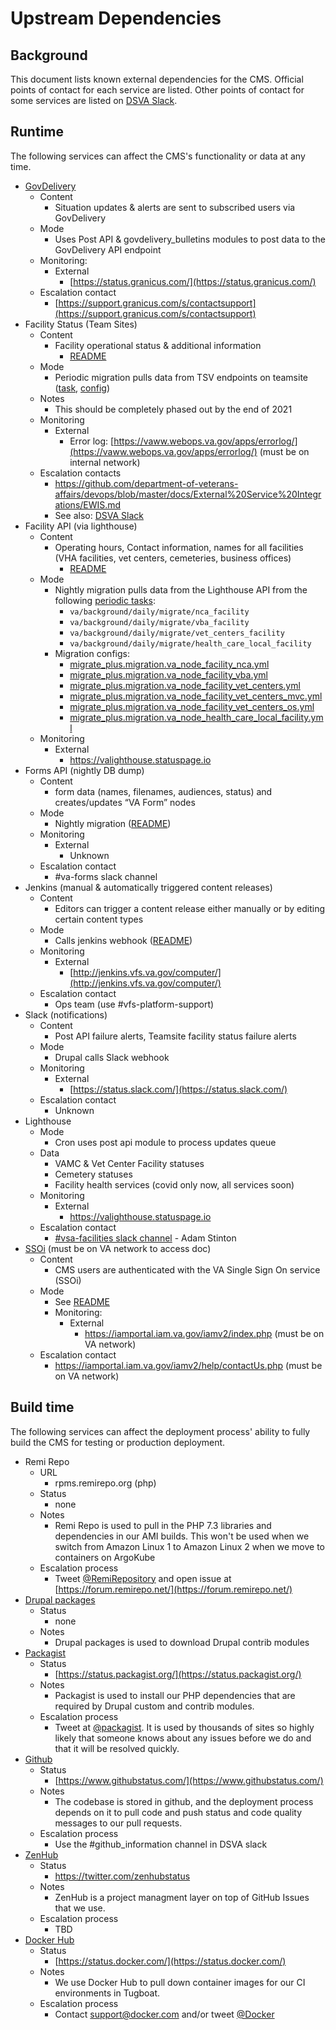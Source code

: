 # Upstream Dependencies

## Background

This document lists known external dependencies for the CMS.
Official points of contact for each service are listed.
Other points of contact for some services are listed on [DSVA Slack](https://dsva.slack.com/archives/CT4GZBM8F/p1628284192216100).

## Runtime

The following services can affect the CMS's functionality or data at any time.

* [GovDelivery](https://granicus.com/solution/govdelivery/)
    * Content
        * Situation updates & alerts are sent to subscribed users via GovDelivery
    * Mode
        * Uses Post API & govdelivery_bulletins modules to post data to the GovDelivery API endpoint
    * Monitoring: 
        * External
            * [https://status.granicus.com/](https://status.granicus.com/)
    * Escalation contact
        * [https://support.granicus.com/s/contactsupport](https://support.granicus.com/s/contactsupport)
* Facility Status (Team Sites)
    * Content
        * Facility operational status & additional information
            * [README](https://github.com/department-of-veterans-affairs/va.gov-cms/blob/master/READMES/migrations-facility.md#vamc-status-migration)
    * Mode
        * Periodic migration pulls data from TSV endpoints on teamsite ([task](https://github.com/department-of-veterans-affairs/va.gov-cms/blob/master/tasks-periodic.yml#L98), [config](/config/sync/migrate_plus.migration.va_node_health_care_local_facility_status.yml))
    * Notes
        * This should be completely phased out by the end of 2021
    * Monitoring
        * External
            * Error log: [https://vaww.webops.va.gov/apps/errorlog/](https://vaww.webops.va.gov/apps/errorlog/) (must be on internal network)
    * Escalation contacts
        * https://github.com/department-of-veterans-affairs/devops/blob/master/docs/External%20Service%20Integrations/EWIS.md
        * See also: [DSVA Slack](https://dsva.slack.com/archives/CT4GZBM8F/p1628284192216100)
* Facility API (via lighthouse)
    * Content
        * Operating hours, Contact information, names for all facilities (VHA facilities, vet centers, cemeteries, business offices)
            * [README](https://github.com/department-of-veterans-affairs/va.gov-cms/blob/master/READMES/migrations-facility.md)
    * Mode
        * Nightly migration pulls data from the Lighthouse API from the following [periodic tasks](/tasks-periodic.yml):
            * `va/background/daily/migrate/nca_facility`
            * `va/background/daily/migrate/vba_facility`
            * `va/background/daily/migrate/vet_centers_facility`
            * `va/background/daily/migrate/health_care_local_facility`
        * Migration configs:
            * [migrate_plus.migration.va_node_facility_nca.yml](/config/sync/migrate_plus.migration.va_node_facility_nca.yml)
            * [migrate_plus.migration.va_node_facility_vba.yml](/config/sync/migrate_plus.migration.va_node_facility_vba.yml)
            * [migrate_plus.migration.va_node_facility_vet_centers.yml](/config/sync/migrate_plus.migration.va_node_facility_vet_centers.yml)
            * [migrate_plus.migration.va_node_facility_vet_centers_mvc.yml](/config/sync/migrate_plus.migration.va_node_facility_vet_centers_mvc.yml)
            * [migrate_plus.migration.va_node_facility_vet_centers_os.yml](/config/sync/migrate_plus.migration.va_node_facility_vet_centers_os.yml)
            * [migrate_plus.migration.va_node_health_care_local_facility.yml](/config/sync/migrate_plus.migration.va_node_health_care_local_facility.yml)
    * Monitoring
        * External
            * https://valighthouse.statuspage.io
* Forms API (nightly DB dump)
    * Content
        * form data (names, filenames, audiences, status) and creates/updates “VA Form” nodes
    * Mode
        * Nightly migration ([README](https://github.com/department-of-veterans-affairs/va.gov-cms/blob/master/READMES/migrations-forms.md))
    * Monitoring
        * External
            *  Unknown
    * Escalation contact
        * #va-forms slack channel
* Jenkins (manual & automatically triggered content releases)
    * Content
        * Editors can trigger a content release either manually or by editing certain content types
    * Mode
        * Calls jenkins webhook ([README](https://github.com/department-of-veterans-affairs/va.gov-cms/blob/master/READMES/cms-content-release.md#automatic))
    * Monitoring
        * External
            * [http://jenkins.vfs.va.gov/computer/](http://jenkins.vfs.va.gov/computer/)
    * Escalation contact
        * Ops team (use #vfs-platform-support)
* Slack (notifications)
    * Content
        * Post API failure alerts, Teamsite facility status failure alerts
    * Mode
        * Drupal calls Slack webhook
    * Monitoring
        * External
            * [https://status.slack.com/](https://status.slack.com/) 
    * Escalation contact
        * Unknown
* Lighthouse
    * Mode
        * Cron uses post api module to process updates queue
    * Data
        * VAMC & Vet Center Facility statuses
        * Cemetery statuses
        * Facility health services (covid only now, all services soon)
    * Monitoring
        * External
            * https://valighthouse.statuspage.io
    * Escalation contact
        * [#vsa-facilities slack channel](https://dsva.slack.com/archives/C0FQSS30V) - Adam Stinton
* [SSOi](https://dvagov.sharepoint.com/sites/OITEPMOIAM/playbooks/Pages/IAM%20URLs.aspx) (must be on VA network to access doc)
    * Content
        * CMS users are authenticated with the VA Single Sign On service (SSOi)
    * Mode
        * See [README](https://github.com/department-of-veterans-affairs/va.gov-cms/blob/master/READMES/cms-login.md#technical-details)
        * Monitoring: 
            * External
                * https://iamportal.iam.va.gov/iamv2/index.php (must be on VA network)
    * Escalation contact
        * https://iamportal.iam.va.gov/iamv2/help/contactUs.php (must be on VA network)

## Build time

The following services can affect the deployment process' ability to fully build the CMS for testing or production deployment.

* Remi Repo
    * URL
        * rpms.remirepo.org (php)
    * Status
        * none
    * Notes
        * Remi Repo is used to pull in the PHP 7.3 libraries and dependencies in our AMI builds. This won't be used when we switch from Amazon Linux 1 to Amazon Linux 2 when we move to containers on ArgoKube
    * Escalation process
        * Tweet [@RemiRepository](https://twitter.com/RemiRepository) and open issue at [https://forum.remirepo.net/](https://forum.remirepo.net/)
* [Drupal packages](packages.drupal.org)
    * Status
        * none
    * Notes
        * Drupal packages is used to download Drupal contrib modules
* [Packagist](https://packagist.org)
    * Status
        * [https://status.packagist.org/](https://status.packagist.org/)
    * Notes
        * Packagist is used to install our PHP dependencies that are required by Drupal custom and contrib modules.
    * Escalation process
        * Tweet at [@packagist](https://twitter.com/packagist). It is used by thousands of sites so highly likely that someone knows about any issues before we do and that it will be resolved quickly.
* [Github](https://github.com)
    * Status
        * [https://www.githubstatus.com/](https://www.githubstatus.com/)
    * Notes
        * The codebase is stored in github, and the deployment process depends on it to pull code and push status and code quality messages to our pull requests.
    * Escalation process
        * Use the #github_information channel in DSVA slack
* [ZenHub](https://www.zenhub.com)
    * Status
        * https://twitter.com/zenhubstatus
     * Notes
         * ZenHub is a project managment layer on top of GitHub Issues that we use.
     * Escalation process
         * TBD   
* [Docker Hub](https://hub.docker.com/)
    * Status
        * [https://status.docker.com/](https://status.docker.com/)
    * Notes
        * We use Docker Hub to pull down container images for our CI environments in Tugboat.
    * Escalation process
        * Contact support@docker.com and/or tweet [@Docker](https://twitter.com/Docker)
